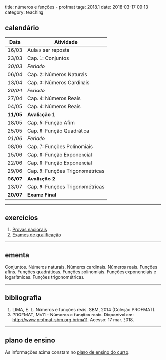 title: números e funções - profmat
tags: 2018.1
date: 2018-03-17 09:13
category: teaching
## <a id="schedule"></a>calendário
Data  | Atividade
------|----------
16/03 | Aula a ser reposta
23/03 | Cap. 1: Conjuntos
_30/03_ | _Feriado_
06/04 | Cap. 2: Números Naturais
13/04 | Cap. 3: Números Cardinais
_20/04_ | _Feriado_
27/04 | Cap. 4: Números Reais
04/05 | Cap. 4: Números Reais
**11/05** | **Avaliação 1**
18/05 | Cap. 5: Função Afim
25/05 | Cap. 6: Função Quadrática
_01/06_ | _Feriado_
08/06 | Cap. 7: Funções Polinomiais
15/06 | Cap. 8: Função Exponencial
22/06 | Cap. 8: Função Exponencial
29/06 | Cap. 9: Funções Trigonométricas
**06/07** | **Avaliação 2**
13/07 | Cap. 9: Funções Trigonométricas
**20/07** | **Exame Final**

---

## exercícios
1. [Provas nacionais](http://www.profmat-sbm.org.br/provas-nacionais/)  
2. [Exames de qualificação](http://www.profmat-sbm.org.br/exame-nacional-de-qualificacao/)

---

## <a id="silabus"></a>ementa
Conjuntos. Números naturais. Números cardinais. Números reais. Funções afins.
Funções quadráticas. Funções polinomiais. Funções exponenciais e logarítmicas.
Funções trigonométricas.

---

## bibliografia
1. LIMA, E. L. Números e funções reais. SBM, 2014 (Coleção PROFMAT).
2. PROFMAT, MA11 - Números  e  funções  reais. Disponível  em:
   <http://www.profmat-sbm.org.br/ma11>. Acesso: 17 mar. 2018.

---

## plano de ensino
As informações acima constam no [plano de ensino do
curso]({filename}/planos/2018-1-num-funcoes-profmat.pdf).
